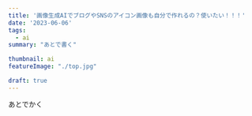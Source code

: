 ```yaml
---
title: '画像生成AIでブログやSNSのアイコン画像も自分で作れるの？使いたい！！！'
date: '2023-06-06'
tags:
  - ai
summary: "あとで書く"

thumbnail: ai
featureImage: "./top.jpg"

draft: true
---
```


あとでかく
